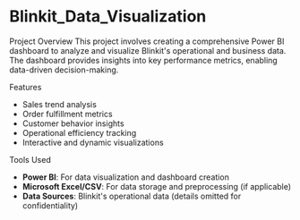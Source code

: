 # Blinkit_Data_Visualization

Project Overview
This project involves creating a comprehensive Power BI dashboard to analyze and visualize Blinkit's operational and business data. The dashboard provides insights into key performance metrics, enabling data-driven decision-making.

Features
- Sales trend analysis
- Order fulfillment metrics
- Customer behavior insights
- Operational efficiency tracking
- Interactive and dynamic visualizations

Tools Used
- **Power BI**: For data visualization and dashboard creation
- **Microsoft Excel/CSV**: For data storage and preprocessing (if applicable)
- **Data Sources**: Blinkit's operational data (details omitted for confidentiality)

